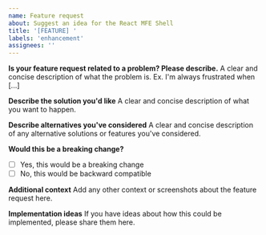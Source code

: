 ```yaml
---
name: Feature request
about: Suggest an idea for the React MFE Shell
title: '[FEATURE] '
labels: 'enhancement'
assignees: ''
---
```


**Is your feature request related to a problem? Please describe.**
A clear and concise description of what the problem is. Ex. I'm always frustrated when [...]

**Describe the solution you'd like**
A clear and concise description of what you want to happen.

**Describe alternatives you've considered**
A clear and concise description of any alternative solutions or features you've considered.

**Would this be a breaking change?**
- [ ] Yes, this would be a breaking change
- [ ] No, this would be backward compatible

**Additional context**
Add any other context or screenshots about the feature request here.

**Implementation ideas**
If you have ideas about how this could be implemented, please share them here.

